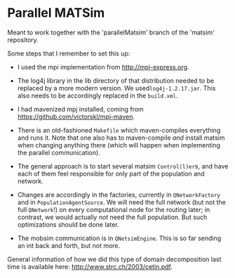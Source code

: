 # Parallel MATSim

Meant to work together with the 'parallelMatsim' branch of the 'matsim' repository.

Some steps that I remember to set this up:

* I used the mpi implementation from http://mpj-express.org.

* The log4j library in the lib directory of that distribution needed to be replaced by a more modern version.  We used`log4j-1.2.17.jar`.  This also needs to be accordingly replaced in the `build.xml`.

* I had mavenized mpj installed, coming from https://github.com/victorskl/mpj-maven.

* There is an old-fashioned `Makefile` which maven-compiles everything and runs it.  Note that one also has to maven-compile _and_ install matsim when changing anything there (which will happen when implementing the parallel communication).

* The general approach is to start several matsim `Control(l)er`s, and have each of them feel responsible for only part of the population and network.

* Changes are accordingly in the factories, currently in `QNetworkFactory` and in `PopulationAgentSource`.  We will need the full network (but not the full `QNetwork`!) on every computational node for the routing later; in contrast, we would actually _not_ need the full population.  But such optimizations should be done later.

* The mobsim communication is in `QNetsimEngine`.  This is so far sending an int back and forth, but not more.

General information of how we did this type of domain decomposition last time is available here: http://www.strc.ch/2003/cetin.pdf.
